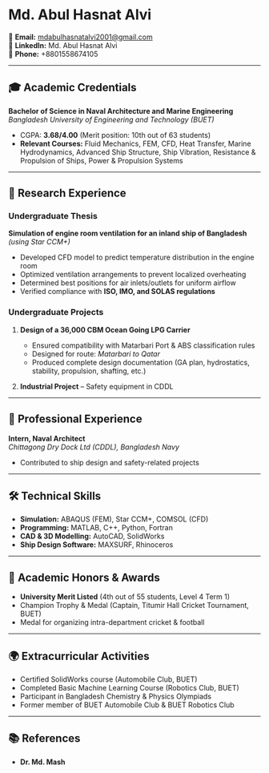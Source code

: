 
# Md. Abul Hasnat Alvi

📧 **Email:** [mdabulhasnatalvi2001@gmail.com](mailto:mdabulhasnatalvi2001@gmail.com)  
🔗 **LinkedIn:** Md. Abul Hasnat Alvi  
📱 **Phone:** +8801558674105  

---

## 🎓 Academic Credentials
**Bachelor of Science in Naval Architecture and Marine Engineering**  
*Bangladesh University of Engineering and Technology (BUET)*  
- CGPA: **3.68/4.00** (Merit position: 10th out of 63 students)  
- **Relevant Courses:** Fluid Mechanics, FEM, CFD, Heat Transfer, Marine Hydrodynamics, Advanced Ship Structure, Ship Vibration, Resistance & Propulsion of Ships, Power & Propulsion Systems  

---

## 🔬 Research Experience
### Undergraduate Thesis
**Simulation of engine room ventilation for an inland ship of Bangladesh** *(using Star CCM+)*  
- Developed CFD model to predict temperature distribution in the engine room  
- Optimized ventilation arrangements to prevent localized overheating  
- Determined best positions for air inlets/outlets for uniform airflow  
- Verified compliance with **ISO, IMO, and SOLAS regulations**  

### Undergraduate Projects
1. **Design of a 36,000 CBM Ocean Going LPG Carrier**  
   - Ensured compatibility with Matarbari Port & ABS classification rules  
   - Designed for route: *Matarbari to Qatar*  
   - Produced complete design documentation (GA plan, hydrostatics, stability, propulsion, shafting, etc.)  

2. **Industrial Project** – Safety equipment in CDDL  

---

## 💼 Professional Experience
**Intern, Naval Architect**  
*Chittagong Dry Dock Ltd (CDDL), Bangladesh Navy*  
- Contributed to ship design and safety-related projects  

---

## 🛠️ Technical Skills
- **Simulation:** ABAQUS (FEM), Star CCM+, COMSOL (CFD)  
- **Programming:** MATLAB, C++, Python, Fortran  
- **CAD & 3D Modelling:** AutoCAD, SolidWorks  
- **Ship Design Software:** MAXSURF, Rhinoceros  

---

## 🏅 Academic Honors & Awards
- **University Merit Listed** (4th out of 55 students, Level 4 Term 1)  
- Champion Trophy & Medal (Captain, Titumir Hall Cricket Tournament, BUET)  
- Medal for organizing intra-department cricket & football  

---

## 🌍 Extracurricular Activities
- Certified SolidWorks course (Automobile Club, BUET)  
- Completed Basic Machine Learning Course (Robotics Club, BUET)  
- Participant in Bangladesh Chemistry & Physics Olympiads  
- Former member of BUET Automobile Club & BUET Robotics Club  

---

## 📚 References
- **Dr. Md. Mash**
